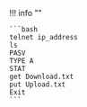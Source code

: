 !!! info ""

    ```bash
    telnet ip_address
    ls
    PASV
    TYPE A
    STAT
    get Download.txt
    put Upload.txt
    Exit
    ```
